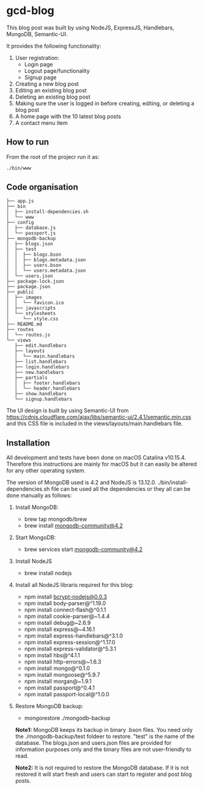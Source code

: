# gcd-blog

This blog post was built by using NodeJS, ExpressJS, Handlebars, MongoDB, Semantic-UI.

It provides the following functionality:

1. User registration:
    - Login page
    - Logout page/functionality
    - Signup page
2. Creating a new blog post
3. Editing an existing blog post
4. Deleting an existing blog post
4. Making sure the user is logged in before creating, editing, or deleting a blog post
5. A home page with the 10 latest blog posts
6. A contact menu item

## How to run

From the root of the projecr run it as: 

```bash
./bin/www
```

## Code organisation

```
├── app.js
├── bin
│  ├── install-dependencies.sh
│  └── www
├── config
│  ├── database.js
│  └── passport.js
├── mongodb-backup
│  ├── blogs.json
│  ├── test
│  │  ├── blogs.bson
│  │  ├── blogs.metadata.json
│  │  ├── users.bson
│  │  └── users.metadata.json
│  └── users.json
├── package-lock.json
├── package.json
├── public
│  ├── images
│  │  └── favicon.ico
│  ├── javascripts
│  └── stylesheets
│     └── style.css
├── README.md
├── routes
│  └── routes.js
└── views
   ├── edit.handlebars
   ├── layouts
   │  └── main.handlebars
   ├── list.handlebars
   ├── login.handlebars
   ├── new.handlebars
   ├── partials
   │  ├── footer.handlebars
   │  └── header.handlebars
   ├── show.handlebars
   └── signup.handlebars
```

The UI design is built by using Semantic-UI from https://cdnjs.cloudflare.com/ajax/libs/semantic-ui/2.4.1/semantic.min.css and this CSS file is included in the views/layouts/main.handlebars file.

## Installation

All development and tests have been done on macOS Catalina v10.15.4. Therefore this instructions are mainly for macOS but it can easily be altered for any other operating system.

The version of MongoDB used is 4.2 and NodeJS is 13.12.0. ./bin/install-dependencies.sh file can be used all the dependencies or they all can be done manually as follows:

1. Install MongoDB:
   - brew tap mongodb/brew
   - brew install mongodb-community@4.2
2. Start MongoDB:
   - brew services start mongodb-community@4.2
3. Install NodeJS
   - brew install nodejs
4. Install all NodeJS libraris required for this blog:
   - npm install bcrypt-nodejs@0.0.3
   - npm install body-parser@^1.19.0
   - npm install connect-flash@^0.1.1
   - npm install cookie-parser@~1.4.4
   - npm install debug@~2.6.9
   - npm install express@~4.16.1
   - npm install express-handlebars@^3.1.0
   - npm install express-session@^1.17.0
   - npm install express-validator@^5.3.1
   - npm install hbs@^4.1.1
   - npm install http-errors@~1.6.3
   - npm install mongo@^0.1.0
   - npm install mongoose@^5.9.7
   - npm install morgan@~1.9.1
   - npm install passport@^0.4.1
   - npm install passport-local@^1.0.0 

5. Restore MongoDB backup:
   - mongorestore ./mongodb-backup
   
   **Note1:** MongoDB keeps its backup in binary .bson files. You need only the ./mongodb-backup/test foldeer to restore. "test" is the name of the database. The blogs.json and users.json files are provided for information purposes only and the binary files are not user-friendly to read.

   **Note2:** It is not required to restore the MongoDB database. If it is not restored it will start fresh and users can start to register and post blog posts.